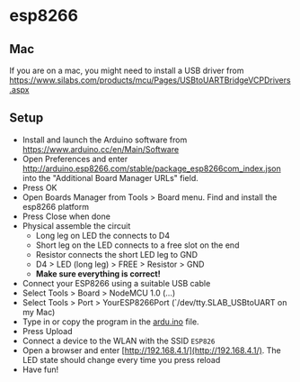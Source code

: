 # esp8266

## Mac 
If you are on a mac, you might need to install a USB driver from https://www.silabs.com/products/mcu/Pages/USBtoUARTBridgeVCPDrivers.aspx 

## Setup
* Install and launch the Arduino software from https://www.arduino.cc/en/Main/Software
* Open Preferences and enter http://arduino.esp8266.com/stable/package_esp8266com_index.json into the "Additional Board Manager URLs" field.
* Press OK
* Open Boards Manager from Tools > Board menu. Find and install the esp8266 platform
* Press Close when done
* Physical assemble the circuit
  * Long leg on LED the connects to D4
  * Short leg on the LED connects to a free slot on the end
  * Resistor connects the short LED leg to GND
  * D4 > LED (long leg) > FREE > Resistor > GND
  * **Make sure everything is correct!**
* Connect your ESP8266 using a suitable USB cable
* Select Tools > Board > NodeMCU 1.0 (…)
* Select Tools > Port > YourESP8266Port (`/dev/tty.SLAB_USBtoUART on my Mac)
* Type in or copy the program in the [ardu.ino](ardu.ino) file.
* Press Upload
* Connect a device to the WLAN with the SSID `ESP826`
* Open a browser and enter [http://192.168.4.1/](http://192.168.4.1/). The LED state should change every time you press reload
* Have fun!
